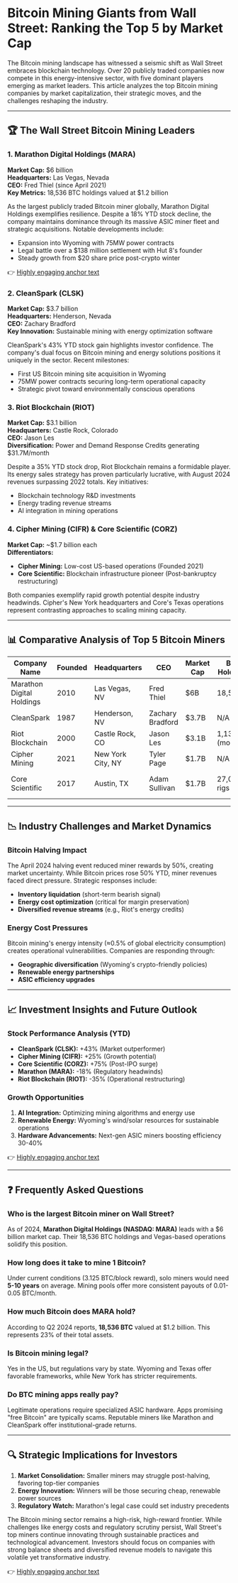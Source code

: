 # Bitcoin Mining Giants from Wall Street: Ranking the Top 5 by Market Cap

The Bitcoin mining landscape has witnessed a seismic shift as Wall Street embraces blockchain technology. Over 20 publicly traded companies now compete in this energy-intensive sector, with five dominant players emerging as market leaders. This article analyzes the top Bitcoin mining companies by market capitalization, their strategic moves, and the challenges reshaping the industry.

---

## 🏆 The Wall Street Bitcoin Mining Leaders

### 1. Marathon Digital Holdings (MARA)
**Market Cap:** $6 billion  
**Headquarters:** Las Vegas, Nevada  
**CEO:** Fred Thiel (since April 2021)  
**Key Metrics:** 18,536 BTC holdings valued at $1.2 billion  

As the largest publicly traded Bitcoin miner globally, Marathon Digital Holdings exemplifies resilience. Despite a 18% YTD stock decline, the company maintains dominance through its massive ASIC miner fleet and strategic acquisitions. Notable developments include:
- Expansion into Wyoming with 75MW power contracts
- Legal battle over a $138 million settlement with Hut 8's founder
- Steady growth from $20 share price post-crypto winter

👉 [Highly engaging anchor text](https://bit.ly/okx-bonus)

### 2. CleanSpark (CLSK)
**Market Cap:** $3.7 billion  
**Headquarters:** Henderson, Nevada  
**CEO:** Zachary Bradford  
**Key Innovation:** Sustainable mining with energy optimization software  

CleanSpark's 43% YTD stock gain highlights investor confidence. The company's dual focus on Bitcoin mining and energy solutions positions it uniquely in the sector. Recent milestones:
- First US Bitcoin mining site acquisition in Wyoming
- 75MW power contracts securing long-term operational capacity
- Strategic pivot toward environmentally conscious operations

### 3. Riot Blockchain (RIOT)
**Market Cap:** $3.1 billion  
**Headquarters:** Castle Rock, Colorado  
**CEO:** Jason Les  
**Diversification:** Power and Demand Response Credits generating $31.7M/month  

Despite a 35% YTD stock drop, Riot Blockchain remains a formidable player. Its energy sales strategy has proven particularly lucrative, with August 2024 revenues surpassing 2022 totals. Key initiatives:
- Blockchain technology R&D investments
- Energy trading revenue streams
- AI integration in mining operations

### 4. Cipher Mining (CIFR) & Core Scientific (CORZ)
**Market Cap:** ~$1.7 billion each  
**Differentiators:**  
- **Cipher Mining:** Low-cost US-based operations (Founded 2021)  
- **Core Scientific:** Blockchain infrastructure pioneer (Post-bankruptcy restructuring)  

Both companies exemplify rapid growth potential despite industry headwinds. Cipher's New York headquarters and Core's Texas operations represent contrasting approaches to scaling mining capacity.

---

## 📊 Comparative Analysis of Top 5 Bitcoin Miners

| Company Name               | Founded | Headquarters          | CEO                  | Market Cap | BTC Holdings | Strategic Focus              |
|---------------------------|---------|-----------------------|----------------------|------------|--------------|------------------------------|
| Marathon Digital Holdings | 2010    | Las Vegas, NV         | Fred Thiel           | $6B        | 18,536       | Scale & legal challenges     |
| CleanSpark                | 1987    | Henderson, NV         | Zachary Bradford     | $3.7B      | N/A          | Sustainability & expansion   |
| Riot Blockchain           | 2000    | Castle Rock, CO       | Jason Les            | $3.1B      | 1,136 (monthly) | Energy trading & AI          |
| Cipher Mining             | 2021    | New York City, NY     | Tyler Page           | $1.7B      | N/A          | Low-cost US operations       |
| Core Scientific           | 2017    | Austin, TX            | Adam Sullivan        | $1.7B      | 27,000 rigs  | Infrastructure & restructuring |

---

## 📉 Industry Challenges and Market Dynamics

### Bitcoin Halving Impact
The April 2024 halving event reduced miner rewards by 50%, creating market uncertainty. While Bitcoin prices rose 50% YTD, miner revenues faced direct pressure. Strategic responses include:
- **Inventory liquidation** (short-term bearish signal)
- **Energy cost optimization** (critical for margin preservation)
- **Diversified revenue streams** (e.g., Riot's energy credits)

### Energy Cost Pressures
Bitcoin mining's energy intensity (≈0.5% of global electricity consumption) creates operational vulnerabilities. Companies are responding through:
- **Geographic diversification** (Wyoming's crypto-friendly policies)
- **Renewable energy partnerships**
- **ASIC efficiency upgrades**

---

## 📈 Investment Insights and Future Outlook

### Stock Performance Analysis (YTD)
- **CleanSpark (CLSK):** +43% (Market outperformer)
- **Cipher Mining (CIFR):** +25% (Growth potential)
- **Core Scientific (CORZ):** +75% (Post-IPO surge)
- **Marathon (MARA):** -18% (Regulatory headwinds)
- **Riot Blockchain (RIOT):** -35% (Operational restructuring)

### Growth Opportunities
1. **AI Integration:** Optimizing mining algorithms and energy use
2. **Renewable Energy:** Wyoming's wind/solar resources for sustainable operations
3. **Hardware Advancements:** Next-gen ASIC miners boosting efficiency 30-40%

👉 [Highly engaging anchor text](https://bit.ly/okx-bonus)

---

## ❓ Frequently Asked Questions

### Who is the largest Bitcoin miner on Wall Street?
As of 2024, **Marathon Digital Holdings (NASDAQ: MARA)** leads with a $6 billion market cap. Their 18,536 BTC holdings and Vegas-based operations solidify this position.

### How long does it take to mine 1 Bitcoin?
Under current conditions (3.125 BTC/block reward), solo miners would need **5-10 years** on average. Mining pools offer more consistent payouts of 0.01-0.05 BTC/month.

### How much Bitcoin does MARA hold?
According to Q2 2024 reports, **18,536 BTC** valued at $1.2 billion. This represents 23% of their total assets.

### Is Bitcoin mining legal?
Yes in the US, but regulations vary by state. Wyoming and Texas offer favorable frameworks, while New York has stricter requirements.

### Do BTC mining apps really pay?
Legitimate operations require specialized ASIC hardware. Apps promising "free Bitcoin" are typically scams. Reputable miners like Marathon and CleanSpark offer institutional-grade returns.

---

## 🔍 Strategic Implications for Investors

1. **Market Consolidation:** Smaller miners may struggle post-halving, favoring top-tier companies
2. **Energy Innovation:** Winners will be those securing cheap, renewable power sources
3. **Regulatory Watch:** Marathon's legal case could set industry precedents

The Bitcoin mining sector remains a high-risk, high-reward frontier. While challenges like energy costs and regulatory scrutiny persist, Wall Street's top miners continue innovating through sustainable practices and technological advancement. Investors should focus on companies with strong balance sheets and diversified revenue models to navigate this volatile yet transformative industry.

👉 [Highly engaging anchor text](https://bit.ly/okx-bonus)